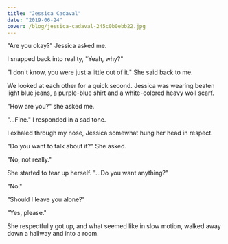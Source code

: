 ```yaml
---
title: "Jessica Cadaval"
date: "2019-06-24"
cover: /blog/jessica-cadaval-245c0b0ebb22.jpg
---
```


"Are you okay?" Jessica asked me.

I snapped back into reality, "Yeah, why?"

"I don't know, you were just a little out of it." She said back to me.

We looked at each other for a quick second. Jessica was wearing beaten light blue jeans, a purple-blue shirt and a white-colored heavy woll scarf.

"How are you?" she asked me.

"...Fine." I responded in a sad tone.

I exhaled through my nose, Jessica somewhat hung her head in respect.

"Do you want to talk about it?" She asked.

"No, not really."

She started to tear up herself. "...Do you want anything?"

"No."

"Should I leave you alone?"

"Yes, please."

She respectfully got up, and what seemed like in slow motion, walked away down a hallway and into a room.
